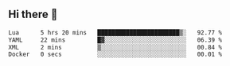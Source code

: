 ## Hi there 👋
<!--START_SECTION:waka-->

```txt
Lua      5 hrs 20 mins   ███████████████████████▒░   92.77 %
YAML     22 mins         █▓░░░░░░░░░░░░░░░░░░░░░░░   06.39 %
XML      2 mins          ▒░░░░░░░░░░░░░░░░░░░░░░░░   00.84 %
Docker   0 secs          ░░░░░░░░░░░░░░░░░░░░░░░░░   00.01 %
```

<!--END_SECTION:waka-->
